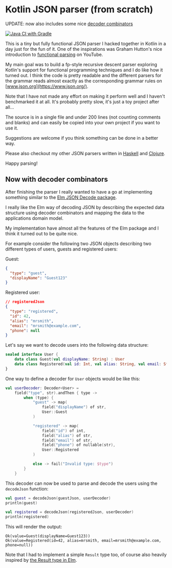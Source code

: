 # Kotlin JSON parser (from scratch)

UPDATE: now also includes some nice [decoder combinators](#now-with-decoder-combinators)

[![Java CI with Gradle](https://github.com/konnik/kotlin-json-parser/actions/workflows/gradle.yml/badge.svg)](https://github.com/konnik/kotlin-json-parser/actions/workflows/gradle.yml)

This is a tiny but fully functional JSON parser I hacked together in Kotlin in a
day just for the fun of it. One of the inspirations was Graham Hutton's nice introduction
to [functional parsing](https://www.youtube.com/watch?v=dDtZLm7HIJs) on YouTube.

My main goal was to build a fp-style recursive descent parser exploring
Kotlin's support for functional programming techniques and I do like
how it turned out. I think the code is pretty readable and the different parsers for the
grammar reads almost exactly as the corresponding grammar rules on [www.json.org](https://www.json.org/).

Note that I have not made any effort on making it perform well
and I haven't benchmarked it at all. It's probably pretty slow, it's just a
toy project after all...

The source is in a single file and under 200 lines (not counting comments and blanks)
and can easily be copied into your own project if you want to use it.

Suggestions are welcome if you think something can be done in a better way.

Please also checkout my other JSON parsers written in [Haskell](https://github.com/konnik/haskell-json-parser/)
and [Clojure](https://github.com/konnik/clojure-json-parser/).

Happy parsing!

## Now with decoder combinators

After finishing the parser I really wanted to have a go at implementing something
similar to the [Elm JSON Decode package](https://package.elm-lang.org/packages/elm/json/latest/Json.Decode).

I really like the Elm way of decoding JSON by describing the expected data structure using
decoder combinators and mapping the data to the applications domain model.

My implementation have almost all the features of the Elm package and I think it turned out to
be quite nice.

For example consider the following two JSON objects describing two different types of users, guests and registered
users:

Guest:

```json
{
  "type": "guest",
  "displayName": "Guest123"
}
```

Registered user:

```json
// registeredJson
{
  "type": "registered",
  "id": 42,
  "alias": "mrsmith",
  "email": "mrsmith@example.com",
  "phone": null
}
```

Let's say we want to decode users into the following data structure:

```kotlin
sealed interface User {
    data class Guest(val displayName: String) : User
    data class Registered(val id: Int, val alias: String, val email: String, val phone: String?) : User
}
```

One way to define a decoder for `User` objects would be like this:

```kotlin
val userDecoder: Decoder<User> =
    field("type", str).andThen { type ->
        when (type) {
            "guest" -> map(
                field("displayName") of str,
                User::Guest
            )

            "registered" -> map(
                field("id") of int,
                field("alias") of str,
                field("email") of str,
                field("phone") of nullable(str),
                User::Registered
            )

            else -> fail("Invalid type: $type")
        }
    }
```

This decoder can now be used to parse and decode the users using the `decodeJson` function:

```kotlin
val guest = decodeJson(guestJson, userDecoder)
println(guest)

val registered = decodeJson(registeredJson, userDecoder)
println(registered)
```

This will render the output:

```text
Ok(value=Guest(displayName=Guest123))
Ok(value=Registered(id=42, alias=mrsmith, email=mrsmith@example.com, phone=null))
```

Note that I had to implement a simple `Result` type too, of course also heavily inspired
by [the Result type in Elm](https://package.elm-lang.org/packages/elm/core/latest/Result).

